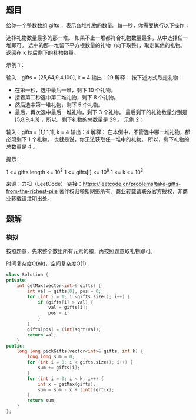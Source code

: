 ## 题目

给你一个整数数组 gifts ，表示各堆礼物的数量。每一秒，你需要执行以下操作：

选择礼物数量最多的那一堆。
如果不止一堆都符合礼物数量最多，从中选择任一堆即可。
选中的那一堆留下平方根数量的礼物（向下取整），取走其他的礼物。
返回在 k 秒后剩下的礼物数量。

 

示例 1：

输入：gifts = [25,64,9,4,100], k = 4
输出：29
解释： 
按下述方式取走礼物：
- 在第一秒，选中最后一堆，剩下 10 个礼物。
- 接着第二秒选中第二堆礼物，剩下 8 个礼物。
- 然后选中第一堆礼物，剩下 5 个礼物。
- 最后，再次选中最后一堆礼物，剩下 3 个礼物。
最后剩下的礼物数量分别是 [5,8,9,4,3] ，所以，剩下礼物的总数量是 29 。
示例 2：

输入：gifts = [1,1,1,1], k = 4
输出：4
解释：
在本例中，不管选中哪一堆礼物，都必须剩下 1 个礼物。 
也就是说，你无法获取任一堆中的礼物。 
所以，剩下礼物的总数量是 4 。


提示：

1 <= gifts.length <= 10<sup>3</sup>
1 <= gifts[i] <= 10<sup>9</sup>
1 <= k <= 10<sup>3</sup>

来源：力扣（LeetCode）
链接：https://leetcode.cn/problems/take-gifts-from-the-richest-pile
著作权归领扣网络所有。商业转载请联系官方授权，非商业转载请注明出处。

## 题解

### 模拟

按照题意，先求整个数组所有元素的和，再按照题意取礼物即可。

时间复杂度O(nk)，空间复杂度O(1).

```c++
class Solution {
private:
    int getMax(vector<int>& gifts) {
        int val = gifts[0], pos = 0;
        for (int i = 1; i <gifts.size(); i++) {
            if (gifts[i] > val) {
                val = gifts[i];
                pos = i;
            }
        }
        gifts[pos] = (int)sqrt(val);
        return val;
    }
public:
    long long pickGifts(vector<int>& gifts, int k) {
        long long sum = 0;
        for (int i = 0; i < gifts.size(); i++) {
            sum += gifts[i];
        }
        for (int i = 0; i < k; i++) {
            int x = getMax(gifts);
            sum = sum - x + (int)sqrt(x);
        }
        return sum;
    }
};
```

